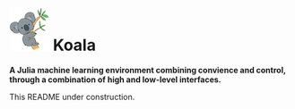 # ![](logo.png) Koala

**A Julia machine learning environment combining convience and control, through a combination of high and low-level interfaces.**

This README under construction.
